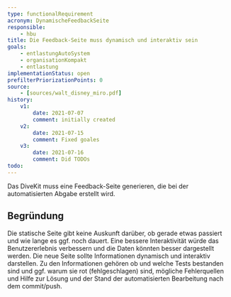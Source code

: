 ```yaml
---
type: functionalRequirement
acronym: DynamischeFeedbackSeite
responsible: 
    - hbu
title: Die Feedback-Seite muss dynamisch und interaktiv sein
goals: 
    - entlastungAutoSystem
    - organisationKompakt
    - entlastung
implementationStatus: open
prefilterPriorizationPoints: 0
source:
    - [sources/walt_disney_miro.pdf]
history:
    v1:
        date: 2021-07-07
        comment: initially created
    v2:
        date: 2021-07-15
        comment: Fixed goales
    v3:
        date: 2021-07-16
        comment: Did TODOs
todo:
---
```


Das DiveKit muss eine Feedback-Seite generieren, die bei der automatisierten Abgabe erstellt wird.

## Begründung

Die statische Seite gibt keine Auskunft darüber, ob gerade etwas passiert und wie lange es ggf. noch dauert.
Eine bessere Interaktivität würde das Benutzererlebnis verbessern und die Daten könnten besser dargestellt werden.
Die neue Seite sollte Informationen dynamisch und interaktiv darstellen. Zu den Informationen gehören
ob und welche Tests bestanden sind und ggf. warum sie rot (fehlgeschlagen) sind, mögliche Fehlerquellen und Hilfe zur Lösung und der Stand der
automatisierten Bearbeitung nach dem commit/push.
